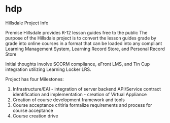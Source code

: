 # hdp
Hillsdale Project Info

Premise Hillsdale provides K-12 lesson guides free to the public
The purpose of the Hillsdale project is to convert the lesson guides grade by grade into online courses in a format 
that can be loaded into any compliant Learning Management System, Learning Record Store, and Personal Record Store

Initial thoughts involve SCORM compliance, eFront LMS, and Tin Cup integration utilizing Learning Locker LRS.

Project has four Milestones: 
<ol>
<li>Infrastructure/EAI - integration of server backend API/Service contract identification and implementation - creation of Virtual Appliance</li>
<li>Creation of course development framework and tools</li>
<li>Course acceptance critiria formalize requirements and process for course acceptance</li>
<li>Course creation drive</li>
</ol>
